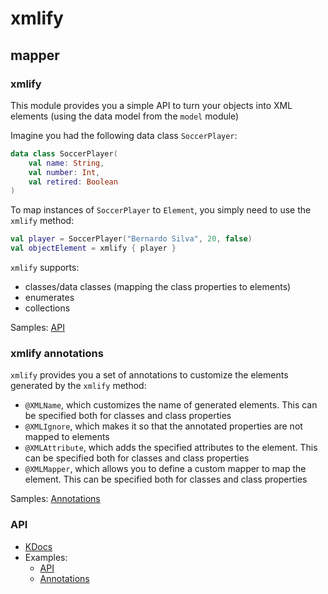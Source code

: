 # xmlify

## mapper

### xmlify

This module provides you a simple API to turn your objects into XML elements (using the data model from the `model` module)

Imagine you had the following data class `SoccerPlayer`:

```kotlin
data class SoccerPlayer(
    val name: String,
    val number: Int,
    val retired: Boolean
)
```

To map instances of `SoccerPlayer` to `Element`, you simply need to use the `xmlify` method:

```kotlin
val player = SoccerPlayer("Bernardo Silva", 20, false)
val objectElement = xmlify { player }
```

`xmlify` supports:
- classes/data classes (mapping the class properties to elements)
- enumerates
- collections

Samples: [API](../core/src/samples/kotlin/mapper/XMLify.kt) 

### xmlify annotations

`xmlify` provides you a set of annotations to customize the elements generated by the `xmlify` method:
- `@XMLName`, which customizes the name of generated elements. This can be specified both for classes and class properties
- `@XMLIgnore`, which makes it so that the annotated properties are not mapped to elements
- `@XMLAttribute`, which adds the specified attributes to the element. This can be specified both for classes and class properties
- `@XMLMapper`, which allows you to define a custom mapper to map the element. This can be specified both for classes and class properties

Samples: [Annotations](../core/src/samples/kotlin/mapper/XMLifyAnnotations.kt) 

### API

- [KDocs](https://leomartins1999.github.io/xmlify/xmlify/com.github.leomartins1999.xmlify.mapper/index.html)
- Examples:
    - [API](../core/src/samples/kotlin/mapper/XMLify.kt)
    - [Annotations](../core/src/samples/kotlin/mapper/XMLifyAnnotations.kt)
